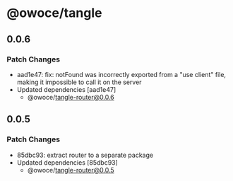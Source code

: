 # @owoce/tangle

## 0.0.6

### Patch Changes

- aad1e47: fix: notFound was incorrectly exported from a "use client" file, making it impossible to call it on the server
- Updated dependencies [aad1e47]
  - @owoce/tangle-router@0.0.6

## 0.0.5

### Patch Changes

- 85dbc93: extract router to a separate package
- Updated dependencies [85dbc93]
  - @owoce/tangle-router@0.0.5
